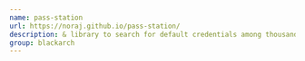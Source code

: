 ```yaml
---
name: pass-station
url: https://noraj.github.io/pass-station/
description: & library to search for default credentials among thousands of Products / Vendors. URL : https://noraj.github.io/pass-station/ Groups : blackarch blackarch-misc blackarch-recon
group: blackarch
---
```


